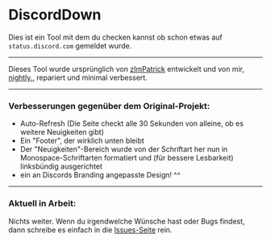 # DiscordDown

Dies ist ein Tool mit dem du checken kannst ob schon etwas auf `status.discord.com` gemeldet wurde.

---

Dieses Tool wurde ursprünglich von [zImPatrick](https://github.com/zImPatrick) entwickelt und von mir, [nightly.](https://twitter.com/nightlyonie), repariert und minimal verbessert.

---

### Verbesserungen gegenüber dem Original-Projekt:

- Auto-Refresh (Die Seite checkt alle 30 Sekunden von alleine, ob es weitere Neuigkeiten gibt)
- Ein "Footer", der wirklich unten bleibt
- Der "Neuigkeiten"-Bereich wurde von der Schriftart her nun in Monospace-Schriftarten formatiert und (für bessere Lesbarkeit) linksbündig ausgerichtet
- ein an Discords Branding angepasste Design! ^^

---

### Aktuell in Arbeit:

Nichts weiter. Wenn du irgendwelche Wünsche hast oder Bugs findest, dann schreibe es einfach in die [Issues-Seite](https://github.com/nightlyyyyy/DiscordDown/issues) rein.